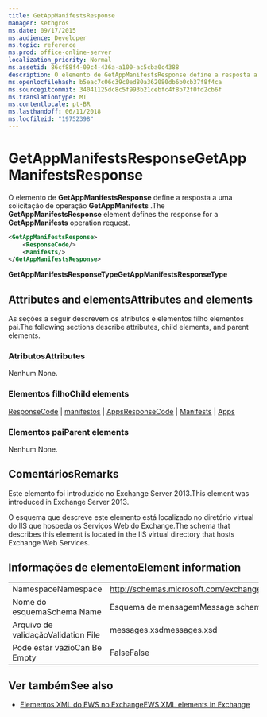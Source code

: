 ```yaml
---
title: GetAppManifestsResponse
manager: sethgros
ms.date: 09/17/2015
ms.audience: Developer
ms.topic: reference
ms.prod: office-online-server
localization_priority: Normal
ms.assetid: 86cf88f4-09c4-436a-a100-ac5cba0c4388
description: O elemento de GetAppManifestsResponse define a resposta a uma solicitação de operação GetAppManifests.
ms.openlocfilehash: b5eac7c06c39c0ed80a362080db6b0cb37f8f4ca
ms.sourcegitcommit: 34041125dc8c5f993b21cebfc4f8b72f0fd2cb6f
ms.translationtype: MT
ms.contentlocale: pt-BR
ms.lasthandoff: 06/11/2018
ms.locfileid: "19752398"
---
```

# <a name="getappmanifestsresponse"></a><span data-ttu-id="0ea44-103">GetAppManifestsResponse</span><span class="sxs-lookup"><span data-stu-id="0ea44-103">GetAppManifestsResponse</span></span>

<span data-ttu-id="0ea44-104">O elemento de **GetAppManifestsResponse** define a resposta a uma solicitação de operação **GetAppManifests** .</span><span class="sxs-lookup"><span data-stu-id="0ea44-104">The **GetAppManifestsResponse** element defines the response for a **GetAppManifests** operation request.</span></span> 
  
```XML
<GetAppManifestsResponse>
    <ResponseCode/>
    <Manifests/>
</GetAppManifestsResponse>
```

 <span data-ttu-id="0ea44-105">**GetAppManifestsResponseType**</span><span class="sxs-lookup"><span data-stu-id="0ea44-105">**GetAppManifestsResponseType**</span></span>
## <a name="attributes-and-elements"></a><span data-ttu-id="0ea44-106">Attributes and elements</span><span class="sxs-lookup"><span data-stu-id="0ea44-106">Attributes and elements</span></span>

<span data-ttu-id="0ea44-107">As seções a seguir descrevem os atributos e elementos filho elementos pai.</span><span class="sxs-lookup"><span data-stu-id="0ea44-107">The following sections describe attributes, child elements, and parent elements.</span></span>
  
### <a name="attributes"></a><span data-ttu-id="0ea44-108">Atributos</span><span class="sxs-lookup"><span data-stu-id="0ea44-108">Attributes</span></span>

<span data-ttu-id="0ea44-109">Nenhum.</span><span class="sxs-lookup"><span data-stu-id="0ea44-109">None.</span></span>
  
### <a name="child-elements"></a><span data-ttu-id="0ea44-110">Elementos filho</span><span class="sxs-lookup"><span data-stu-id="0ea44-110">Child elements</span></span>

<span data-ttu-id="0ea44-111">[ResponseCode](responsecode.md) | [manifestos](manifests.md) | [Apps](apps.md)</span><span class="sxs-lookup"><span data-stu-id="0ea44-111">[ResponseCode](responsecode.md) | [Manifests](manifests.md) | [Apps](apps.md)</span></span>
  
### <a name="parent-elements"></a><span data-ttu-id="0ea44-112">Elementos pai</span><span class="sxs-lookup"><span data-stu-id="0ea44-112">Parent elements</span></span>

<span data-ttu-id="0ea44-113">Nenhum.</span><span class="sxs-lookup"><span data-stu-id="0ea44-113">None.</span></span>
  
## <a name="remarks"></a><span data-ttu-id="0ea44-114">Comentários</span><span class="sxs-lookup"><span data-stu-id="0ea44-114">Remarks</span></span>

<span data-ttu-id="0ea44-115">Este elemento foi introduzido no Exchange Server 2013.</span><span class="sxs-lookup"><span data-stu-id="0ea44-115">This element was introduced in Exchange Server 2013.</span></span>
  
<span data-ttu-id="0ea44-116">O esquema que descreve este elemento está localizado no diretório virtual do IIS que hospeda os Serviços Web do Exchange.</span><span class="sxs-lookup"><span data-stu-id="0ea44-116">The schema that describes this element is located in the IIS virtual directory that hosts Exchange Web Services.</span></span>
  
## <a name="element-information"></a><span data-ttu-id="0ea44-117">Informações de elemento</span><span class="sxs-lookup"><span data-stu-id="0ea44-117">Element information</span></span>

|||
|:-----|:-----|
|<span data-ttu-id="0ea44-118">Namespace</span><span class="sxs-lookup"><span data-stu-id="0ea44-118">Namespace</span></span>  <br/> |http://schemas.microsoft.com/exchange/services/2006/messages  <br/> |
|<span data-ttu-id="0ea44-119">Nome do esquema</span><span class="sxs-lookup"><span data-stu-id="0ea44-119">Schema Name</span></span>  <br/> |<span data-ttu-id="0ea44-120">Esquema de mensagem</span><span class="sxs-lookup"><span data-stu-id="0ea44-120">Message schema</span></span>  <br/> |
|<span data-ttu-id="0ea44-121">Arquivo de validação</span><span class="sxs-lookup"><span data-stu-id="0ea44-121">Validation File</span></span>  <br/> |<span data-ttu-id="0ea44-122">messages.xsd</span><span class="sxs-lookup"><span data-stu-id="0ea44-122">messages.xsd</span></span>  <br/> |
|<span data-ttu-id="0ea44-123">Pode estar vazio</span><span class="sxs-lookup"><span data-stu-id="0ea44-123">Can Be Empty</span></span>  <br/> |<span data-ttu-id="0ea44-124">False</span><span class="sxs-lookup"><span data-stu-id="0ea44-124">False</span></span>  <br/> |
   
## <a name="see-also"></a><span data-ttu-id="0ea44-125">Ver também</span><span class="sxs-lookup"><span data-stu-id="0ea44-125">See also</span></span>



- [<span data-ttu-id="0ea44-126">Elementos XML do EWS no Exchange</span><span class="sxs-lookup"><span data-stu-id="0ea44-126">EWS XML elements in Exchange</span></span>](ews-xml-elements-in-exchange.md)

